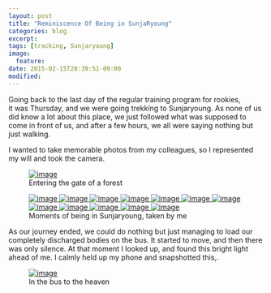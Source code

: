 ```yaml
---
layout: post
title: "Reminiscence Of Being in SunjaRyoung"
categories: blog
excerpt:
tags: [tracking, Sunjaryoung]
image:
  feature:
date: 2015-02-15T20:39:51-09:00
modified: 
---
```


Going back to the last day of the regular training program for rookies,  
it was Thursday, and we were going trekking to Sunjaryoung.
As none of us did know a lot about this place, we just followed what was supposed to come in front of us, and after a few hours, we all were saying nothing but just walking.

I wanted to take memorable photos from my colleagues, so I represented my will and took the camera.

<figure>
	<a href="/images/20150215_sunjaryoung/IMG_4120.JPG" class="image-popup">
		<img src="/images/20150215_sunjaryoung/thumbnail/IMG_4120_600x400.JPG" alt="image">
	</a>
	<figcaption>Entering the gate of a forest</figcaption>
</figure>

<figure class="third">
	<a href="/images/20150215_sunjaryoung/IMG_4121.JPG" class="image-popup">
		<img src="/images/20150215_sunjaryoung/thumbnail/IMG_4121_600x400.JPG" alt="image">
	</a>
	<a href="/images/20150215_sunjaryoung/IMG_4151.JPG" class="image-popup">
		<img src="/images/20150215_sunjaryoung/thumbnail/IMG_4151_600x400.JPG" alt="image">
	</a>
	<a href="/images/20150215_sunjaryoung/IMG_4153.JPG" class="image-popup">
		<img src="/images/20150215_sunjaryoung/thumbnail/IMG_4153_600x400.JPG" alt="image">
	</a>
	<a href="/images/20150215_sunjaryoung/IMG_4173.JPG" class="image-popup">
		<img src="/images/20150215_sunjaryoung/thumbnail/IMG_4173_600x400.JPG" alt="image">
	</a>
	<a href="/images/20150215_sunjaryoung/IMG_4189.JPG" class="image-popup">
		<img src="/images/20150215_sunjaryoung/thumbnail/IMG_4189_600x400.JPG" alt="image">
	</a>
	<a href="/images/20150215_sunjaryoung/IMG_4199.JPG" class="image-popup">
		<img src="/images/20150215_sunjaryoung/thumbnail/IMG_4199_600x400.JPG" alt="image">
	</a>
	<a href="/images/20150215_sunjaryoung/IMG_4202.JPG" class="image-popup">
		<img src="/images/20150215_sunjaryoung/thumbnail/IMG_4202_600x400.JPG" alt="image">
	</a>
	<a href="/images/20150215_sunjaryoung/IMG_4214.JPG" class="image-popup">
		<img src="/images/20150215_sunjaryoung/thumbnail/IMG_4214_300x400.JPG" alt="image">
	</a>
	<a href="/images/20150215_sunjaryoung/IMG_4215.JPG" class="image-popup">
		<img src="/images/20150215_sunjaryoung/thumbnail/IMG_4215_300x400.JPG" alt="image">
	</a>
	<a href="/images/20150215_sunjaryoung/IMG_4225.jpg" class="image-popup">
		<img src="/images/20150215_sunjaryoung/thumbnail/IMG_4225_600x400.jpg" alt="image">
	</a>
	<a href="/images/20150215_sunjaryoung/IMG_4237.JPG" class="image-popup">
		<img src="/images/20150215_sunjaryoung/thumbnail/IMG_4237_600x400.JPG" alt="image">
	</a>
	<a href="/images/20150215_sunjaryoung/IMG_20150108_122858.jpg" class="image-popup">
		<img src="/images/20150215_sunjaryoung/thumbnail/IMG_20150108_122858_300x400.jpg" alt="image">
	</a>
	<figcaption>Moments of being in Sunjaryoung, taken by me</figcaption>
</figure>

As our journey ended, we could do nothing but just managing to load our completely discharged bodies on the bus. It started to move, and then there was only silence. At that moment I looked up, and found this bright light ahead of me. I calmly held up my phone and snapshotted this,.

<figure>
	<a href="/images/20150215_sunjaryoung/bus_to_heaven.jpg" class="image-popup">
		<img src="/images/20150215_sunjaryoung/thumbnail/bus_to_heaven_540x400.jpg" alt="image">
	</a>
	<figcaption>In the bus to the heaven</figcaption>
</figure>
